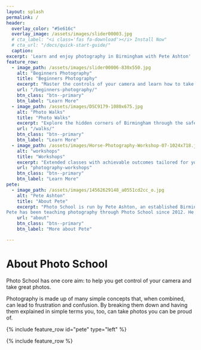 ```yaml
---
layout: splash
permalink: /
header:
  overlay_color: "#5e616c"
  overlay_image: /assets/images/slider00003.jpg
  # cta_label: "<i class='fas fa-download'></i> Install Now"
  # cta_url: "/docs/quick-start-guide/"
  caption:
excerpt: 'Learn and enjoy photography in Birmingham with Pete Ashton'
feature_row:
  - image_path: /assets/images/slider00006-830x550.jpg
    alt: "Beginners Photography"
    title: "Beginners Photography"
    excerpt: "Master the controls of your camera and learn how to take photos you can be proud of. No prior knowledge required!"
    url: "/beginners-photography/"
    btn_class: "btn--primary"
    btn_label: "Learn More"
  - image_path: /assets/images/DSC9179-1080x675.jpg
    alt: "Photo Walks"
    title: "Photo Walks"
    excerpt: "Explore the hidden corners of Birmingham through the safety and inspiration of a group photo walk."
    url: "/walks/"
    btn_class: "btn--primary"
    btn_label: "Learn More"
  - image_path: /assets/images/Horse-Photography-Workshop-07-1024x718.jpg
    alt: "workshops"
    title: "Workshops"
    excerpt: "Extended classes with achievable outcomes tailored for your needs."
    url: "photography-workshops"
    btn_class: "btn--primary"
    btn_label: "Learn More"
pete:
  - image_path: /assets/images/14562629148_a0551cd2cc_o.jpg
    alt: "Pete Ashton"
    title: "About Pete"
    excerpt: "Photo School is run by Pete Ashton, an established Birmingham artist, photographer and trainer.<br><br>
Pete has been teaching photography through Photo School since 2012. He specialises in teaching beginners and particularly enjoys the challenge of explaining complex concepts in simple terms."
    url: "about"
    btn_class: "btn--primary"
    btn_label: "More about Pete"

---
```


# About Photo School

Photo School has one core aim: to help you get control of your camera and take great photos.

Photography is made up of many simple concepts that, when combined, can lead to frustration and confusion. By breaking them down and having them explained in simple terms you, too, can take photos you can be proud of.


{% include feature_row id="pete" type="left" %}

{% include feature_row %}